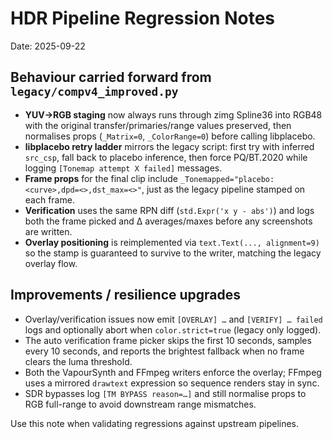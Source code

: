 # HDR Pipeline Regression Notes

Date: 2025-09-22

## Behaviour carried forward from `legacy/compv4_improved.py`
- **YUV→RGB staging** now always runs through zimg Spline36 into RGB48 with the original transfer/primaries/range values
  preserved, then normalises props (`_Matrix=0`, `_ColorRange=0`) before calling libplacebo.
- **libplacebo retry ladder** mirrors the legacy script: first try with inferred `src_csp`, fall back to placebo inference,
  then force PQ/BT.2020 while logging `[Tonemap attempt X failed]` messages.
- **Frame props** for the final clip include `_Tonemapped="placebo:<curve>,dpd=<>,dst_max=<>"`, just as the legacy
  pipeline stamped on each frame.
- **Verification** uses the same RPN diff (`std.Expr('x y - abs')`) and logs both the frame picked and Δ averages/maxes
  before any screenshots are written.
- **Overlay positioning** is reimplemented via `text.Text(..., alignment=9)` so the stamp is guaranteed to survive to the
  writer, matching the legacy overlay flow.

## Improvements / resilience upgrades
- Overlay/verification issues now emit `[OVERLAY] …` and `[VERIFY] … failed` logs and optionally abort when
  `color.strict=true` (legacy only logged).
- The auto verification frame picker skips the first 10 seconds, samples every 10 seconds, and reports the brightest
  fallback when no frame clears the luma threshold.
- Both the VapourSynth and FFmpeg writers enforce the overlay; FFmpeg uses a mirrored `drawtext` expression so sequence
  renders stay in sync.
- SDR bypasses log `[TM BYPASS reason=…]` and still normalise props to RGB full-range to avoid downstream range
  mismatches.

Use this note when validating regressions against upstream pipelines.

